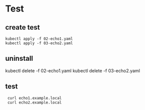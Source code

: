 
# Test



## create test
 ```
 kubectl apply -f 02-echo1.yaml
 kubectl apply -f 03-echo2.yaml

 ```
## uninstall

kubectl delete -f 02-echo1.yaml
kubectl delete -f 03-echo2.yaml


## test
```
 curl echo1.example.local
 curl echo2.example.local
```





